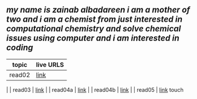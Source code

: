
## *my name is zainab albadareen i am a mother of two and i am a chemist from just interested in computational chemistry  and solve chemical issues using computer and i am interested in coding*


| topic         | live URLS |
|---------------|-----------|
| read02        | [link](https://zeinab1233.github.io/reading-notes/read02)
  |
| read03        | [link](https://zeinab1233.github.io/reading-notes/read03)
  |
| read04a       | [link](https://zeinab1233.github.io/reading-notes/read04a)
  |
| read04b       | [link](https://zeinab1233.github.io/reading-notes/read04b)
  |
| read05        | [link](https://zeinab1233.github.io/reading-notes/read05)
touch 